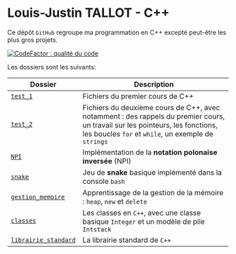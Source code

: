 # Louis-Justin TALLOT - C++

Ce dépôt `GitHub` regroupe ma programmation en C++ excepté peut-être les plus gros projets.

[![CodeFactor : qualité du code](https://www.codefactor.io/repository/github/louisjustintallot/cpp/badge)](https://www.codefactor.io/repository/github/louisjustintallot/cpp)

Les dossiers sont les suivants: 

|Dossier| Description|
|-----------|---------------|
|[`test_1`](https://github.com/LouisJustinTALLOT/CPP/tree/master/test_1) | Fichiers du premier cours de C++ |
| [`test_2`](https://github.com/LouisJustinTALLOT/CPP/tree/master/test_2)| Fichiers du deuxième cours de C++, avec notamment : des rappels du premier cours, un travail sur les pointeurs, les fonctions, les boucles `for` et  `while`, un exemple de `strings` |
| [`NPI`](https://github.com/LouisJustinTALLOT/CPP/tree/master/NPI) |Implémentation de la **notation polonaise inversée** (NPI) |
| [`snake`](https://github.com/LouisJustinTALLOT/CPP/tree/master/snake)| Jeu de **snake** basique implémenté dans la console `bash`|
|[`gestion_memoire`](https://github.com/LouisJustinTALLOT/CPP/tree/master/gestion_memoire) | Apprentissage de la gestion de la mémoire : `heap`, `new` et `delete` |
|[`classes`](https://github.com/LouisJustinTALLOT/CPP/tree/master/classes) |Les classes en `C++`, avec une classe basique `Integer` et un modèle de pile `Intstack` |
|[`librairie_standard`](https://github.com/LouisJustinTALLOT/CPP/tree/master/librairie_standard) |La librairie standard de `C++` |
